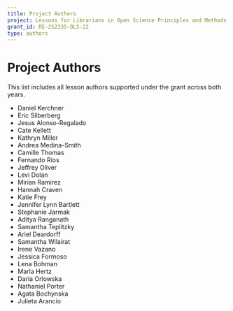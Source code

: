 ```yaml
---
title: Project Authors
project: Lessons for Librarians in Open Science Principles and Methods
grant_id: RE-252335-OLS-22
type: authors
---
```


# Project Authors

This list includes all lesson authors supported under the grant across both years.

- Daniel Kerchner
- Eric Silberberg
- Jesus Alonso-Regalado
- Cate Kellett
- Kathryn Miller
- Andrea Medina-Smith
- Camille Thomas
- Fernando Rios
- Jeffrey Oliver
- Levi Dolan
- Mirian Ramirez
- Hannah Craven
- Katie Frey
- Jennifer Lynn Bartlett
- Stephanie Jarmak
- Aditya Ranganath
- Samantha Teplitzky
- Ariel Deardorff
- Samantha Wilairat
- Irene Vazano
- Jessica Formoso
- Lena Bohman
- Marla Hertz
- Daria Orlowska
- Nathaniel Porter
- Agata Bochynska
- Julieta Arancio
